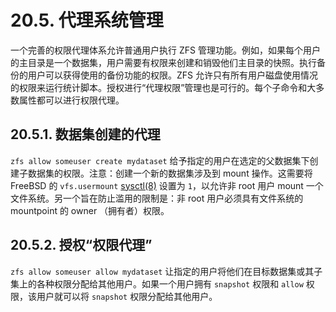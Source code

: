 # 20.5. 代理系统管理

一个完善的权限代理体系允许普通用户执行 ZFS 管理功能。例如，如果每个用户的主目录是一个数据集，用户需要有权限来创建和销毁他们主目录的快照。执行备份的用户可以获得使用的备份功能的权限。ZFS 允许只有所有用户磁盘使用情况的权限来运行统计脚本。授权进行“代理权限”管理也是可行的。每个子命令和大多数属性都可以进行权限代理。

## 20.5.1. 数据集创建的代理

`zfs allow someuser create mydataset` 给予指定的用户在选定的父数据集下创建子数据集的权限。注意：创建一个新的数据集涉及到 mount 操作。这需要将 FreeBSD 的 `vfs.usermount` [sysctl(8)](https://www.freebsd.org/cgi/man.cgi?query=sysctl&sektion=8&format=html) 设置为 `1`，以允许非 root 用户 mount 一个文件系统。另一个旨在防止滥用的限制是：非 root 用户必须具有文件系统的 mountpoint 的 owner （拥有者）权限。

## 20.5.2. 授权“权限代理”

`zfs allow someuser allow mydataset` 让指定的用户将他们在目标数据集或其子集上的各种权限分配给其他用户。如果一个用户拥有 `snapshot` 权限和 `allow` 权限，该用户就可以将 `snapshot` 权限分配给其他用户。


